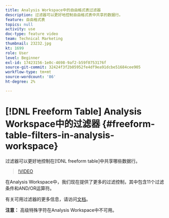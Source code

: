 ```yaml
---
title: Analysis Workspace中的自由格式表过滤器
description: 过滤器可以更好地控制自由格式表中共享的数据行。
feature: 自由格式表
topics: null
activity: use
doc-type: feature video
team: Technical Marketing
thumbnail: 23232.jpg
kt: 1699
role: User
level: Beginner
exl-id: 17423156-1e0c-4698-9af2-b59f0753176f
source-git-commit: 32424f3f2b05952fe4df9ea91dcbe51684cee905
workflow-type: tm+mt
source-wordcount: '86'
ht-degree: 2%

---
```


# [!DNL Freeform Table] Analysis Workspace中的过滤器 {#freeform-table-filters-in-analysis-workspace}

过滤器可以更好地控制在[!DNL freeform table]中共享哪些数据行。

>[!VIDEO](https://video.tv.adobe.com/v/23232/?quality=12)

在Analysis Workspace中，我们现在提供了更多的过滤控制，其中包含11个过滤条件和AND/OR运算符。

有关可用过滤器的更多信息，请访问[文档](https://marketing.adobe.com/resources/help/en_US/analytics/analysis-workspace/pagination_filtering_sorting.html)。

**注意：** 高级特殊字符在Analysis Workspace中不可用。
